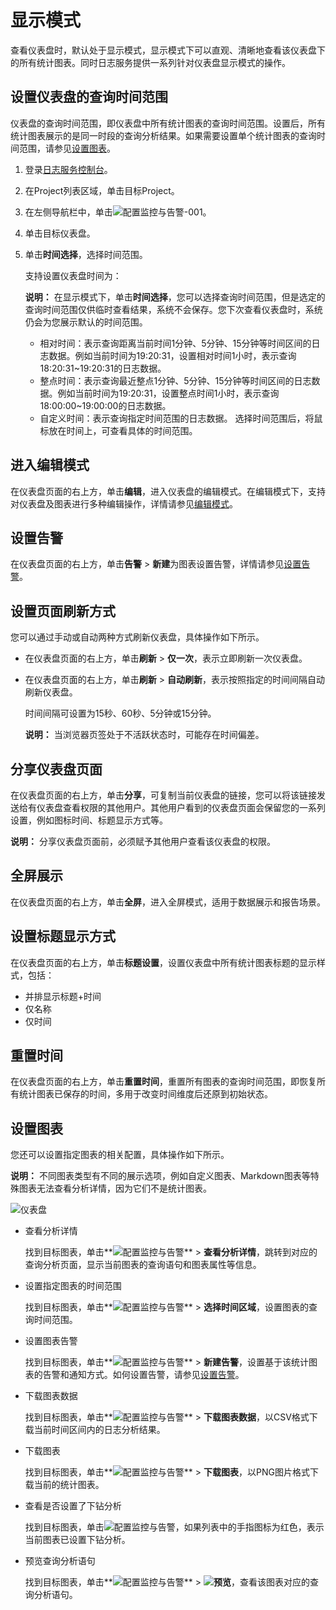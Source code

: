 # 显示模式

查看仪表盘时，默认处于显示模式，显示模式下可以直观、清晰地查看该仪表盘下的所有统计图表。同时日志服务提供一系列针对仪表盘显示模式的操作。

## 设置仪表盘的查询时间范围

仪表盘的查询时间范围，即仪表盘中所有统计图表的查询时间范围。设置后，所有统计图表展示的是同一时段的查询分析结果。如果需要设置单个统计图表的查询时间范围，请参见[设置图表](#section_wwk_b5k_kgb)。

1.  登录[日志服务控制台](https://sls.console.aliyun.com)。

2.  在Project列表区域，单击目标Project。

3.  在左侧导航栏中，单击![配置监控与告警-001](https://static-aliyun-doc.oss-accelerate.aliyuncs.com/assets/img/zh-CN/2453749951/p104975.png)。

4.  单击目标仪表盘。

5.  单击**时间选择**，选择时间范围。

    支持设置仪表盘时间为：

    **说明：** 在显示模式下，单击**时间选择**，您可以选择查询时间范围，但是选定的查询时间范围仅供临时查看结果，系统不会保存。您下次查看仪表盘时，系统仍会为您展示默认的时间范围。

    -   相对时间：表示查询距离当前时间1分钟、5分钟、15分钟等时间区间的日志数据。例如当前时间为19:20:31，设置相对时间1小时，表示查询18:20:31~19:20:31的日志数据。
    -   整点时间：表示查询最近整点1分钟、5分钟、15分钟等时间区间的日志数据。例如当前时间为19:20:31，设置整点时间1小时，表示查询18:00:00~19:00:00的日志数据。
    -   自定义时间：表示查询指定时间范围的日志数据。
    选择时间范围后，将鼠标放在时间上，可查看具体的时间范围。


## 进入编辑模式

在仪表盘页面的右上方，单击**编辑**，进入仪表盘的编辑模式。在编辑模式下，支持对仪表盘及图表进行多种编辑操作，详情请参见[编辑模式](/intl.zh-CN/可视化/仪表盘/编辑模式.md)。

## 设置告警

在仪表盘页面的右上方，单击**告警** \> **新建**为图表设置告警，详情请参见[设置告警](/intl.zh-CN/告警/告警（旧版）/设置告警.md)。

## 设置页面刷新方式

您可以通过手动或自动两种方式刷新仪表盘，具体操作如下所示。

-   在仪表盘页面的右上方，单击**刷新** \> **仅一次**，表示立即刷新一次仪表盘。
-   在仪表盘页面的右上方，单击**刷新** \> **自动刷新**，表示按照指定的时间间隔自动刷新仪表盘。

    时间间隔可设置为15秒、60秒、5分钟或15分钟。

    **说明：** 当浏览器页签处于不活跃状态时，可能存在时间偏差。


## 分享仪表盘页面

在仪表盘页面的右上方，单击**分享**，可复制当前仪表盘的链接，您可以将该链接发送给有仪表盘查看权限的其他用户。其他用户看到的仪表盘页面会保留您的一系列设置，例如图标时间、标题显示方式等。

**说明：** 分享仪表盘页面前，必须赋予其他用户查看该仪表盘的权限。

## 全屏展示

在仪表盘页面的右上方，单击**全屏**，进入全屏模式，适用于数据展示和报告场景。

## 设置标题显示方式

在仪表盘页面的右上方，单击**标题设置**，设置仪表盘中所有统计图表标题的显示样式，包括：

-   并排显示标题+时间
-   仅名称
-   仅时间

## 重置时间

在仪表盘页面的右上方，单击**重置时间**，重置所有图表的查询时间范围，即恢复所有统计图表已保存的时间，多用于改变时间维度后还原到初始状态。

## 设置图表

您还可以设置指定图表的相关配置，具体操作如下所示。

**说明：** 不同图表类型有不同的展示选项，例如自定义图表、Markdown图表等特殊图表无法查看分析详情，因为它们不是统计图表。

![仪表盘](https://static-aliyun-doc.oss-accelerate.aliyuncs.com/assets/img/zh-CN/7702280261/p36996.png)

-   查看分析详情

    找到目标图表，单击**![配置监控与告警](https://static-aliyun-doc.oss-accelerate.aliyuncs.com/assets/img/zh-CN/2453749951/p104976.png)** \> **查看分析详情**，跳转到对应的查询分析页面，显示当前图表的查询语句和图表属性等信息。

-   设置指定图表的时间范围

    找到目标图表，单击**![配置监控与告警](https://static-aliyun-doc.oss-accelerate.aliyuncs.com/assets/img/zh-CN/2453749951/p104976.png)** \> **选择时间区域**，设置图表的查询时间范围。

-   设置图表告警

    找到目标图表，单击**![配置监控与告警](https://static-aliyun-doc.oss-accelerate.aliyuncs.com/assets/img/zh-CN/2453749951/p104976.png)** \> **新建告警**，设置基于该统计图表的告警和通知方式。如何设置告警，请参见[设置告警](/intl.zh-CN/告警/告警（旧版）/设置告警.md)。

-   下载图表数据

    找到目标图表，单击**![配置监控与告警](https://static-aliyun-doc.oss-accelerate.aliyuncs.com/assets/img/zh-CN/2453749951/p104976.png)** \> **下载图表数据**，以CSV格式下载当前时间区间内的日志分析结果。

-   下载图表

    找到目标图表，单击**![配置监控与告警](https://static-aliyun-doc.oss-accelerate.aliyuncs.com/assets/img/zh-CN/2453749951/p104976.png)** \> **下载图表**，以PNG图片格式下载当前的统计图表。

-   查看是否设置了下钻分析

    找到目标图表，单击![配置监控与告警](https://static-aliyun-doc.oss-accelerate.aliyuncs.com/assets/img/zh-CN/2453749951/p104976.png)，如果列表中的手指图标为红色，表示当前图表已设置下钻分析。

-   预览查询分析语句

    找到目标图表，单击**![配置监控与告警](https://static-aliyun-doc.oss-accelerate.aliyuncs.com/assets/img/zh-CN/2453749951/p104976.png)** \> **![预览](https://static-aliyun-doc.oss-accelerate.aliyuncs.com/assets/img/zh-CN/9092866951/p111641.png)**，查看该图表对应的查询分析语句。


